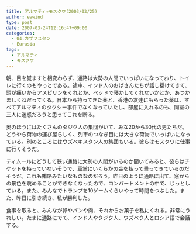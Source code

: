 ```yaml
---
title: アルマティ⇒モスクワ(2003/03/25)
author: eawind
type: post
date: 2007-03-24T12:16:47+09:00
categories:
  - 04.カザフスタン
  - Eurasia
tags:
  - アルマティ
  - モスクワ
---
```

朝、目を覚ますと相変わらず、通路は大勢の人間でいっぱいになっており、トイレに行くのもやっとである。途中、インド人のおばさんたちが話し掛けてきて、頭が痛いからアスピリンをくれとか、ベッドで寝かしてくれないかとか、あつかましくねだってくる。日本から持ってきた薬と、香港の友達にもらった薬は、すべてアルマティのタクシー事件でなくなっていたし、部屋に入れるのも、同室の三人に迷惑だろうと思ってこれを断る。

奥のほうにはたくさんのタジク人の集団がいて、みな20から30代の男たちだ。どうやら荷物の運び屋らしく、列車のつなぎ目には大きな荷物でいっぱいになっている。別のところにはウズベキスタン人の集団もいる。彼らはモスクワに仕事に行くそうだ。

ティムールにどうして狭い通路に大勢の人間がいるのか聞いてみると、彼らはチケットを持っていないそうで、車掌にいくらかの金を払って乗ってきているのだそうだ。これも賄賂みたいなものなのだろう。昨日のように通路に出て、窓からの景色を眺めることができなくなったので、コンパートメントの中で、じっとしている。また、みんなでトランプを10ゲームくらいやって時間をつぶした。また、昨日に引き続き、私が勝利した。

食事を取ると、みんなが卵やパンや肉、それからお菓子を私にくれる。非常にうれしい。たまに通路にでて、インド人やタジク人、ウズベク人とロシア語で会話する。
